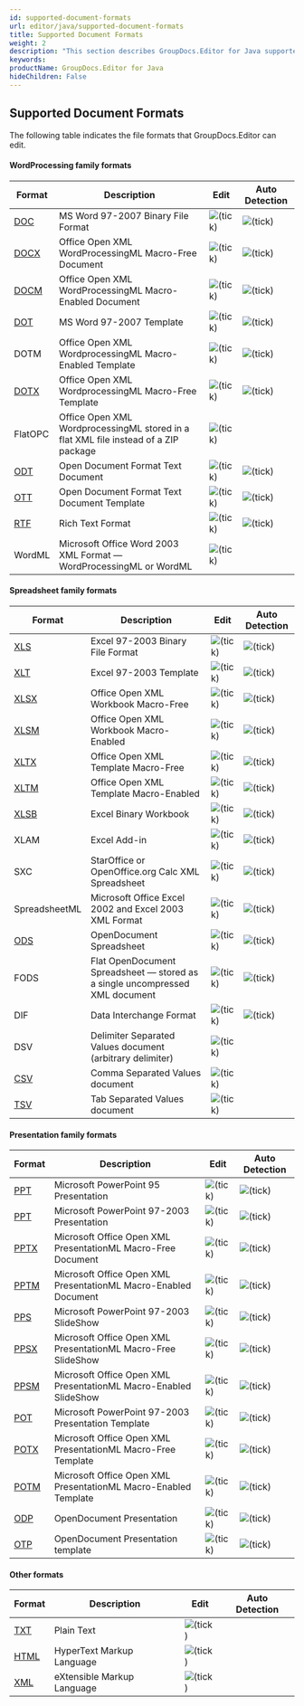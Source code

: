 ```yaml
---
id: supported-document-formats
url: editor/java/supported-document-formats
title: Supported Document Formats
weight: 2
description: "This section describes GroupDocs.Editor for Java supported document types"
keywords: 
productName: GroupDocs.Editor for Java
hideChildren: False
---
```

## Supported Document Formats

The following table indicates the file formats that GroupDocs.Editor can edit.

#### WordProcessing family formats

| Format | Description | Edit | Auto Detection |
| --- | --- | --- | --- |
| [DOC](https://wiki.fileformat.com/specification/word-processing/doc/) | MS Word 97-2007 Binary File Format | ![(tick)](editor/java/images/check.png) | ![(tick)](editor/java/images/check.png) |
| [DOCX](https://wiki.fileformat.com/specification/word-processing/docx/) | Office Open XML WordProcessingML Macro-Free Document | ![(tick)](editor/java/images/check.png) | ![(tick)](editor/java/images/check.png) |
| [DOCM](https://wiki.fileformat.com/specification/word-processing/docm/) | Office Open XML WordProcessingML Macro-Enabled Document | ![(tick)](editor/java/images/check.png) | ![(tick)](editor/java/images/check.png) |
| [DOT](https://wiki.fileformat.com/specification/word-processing/dot/) | MS Word 97-2007 Template | ![(tick)](editor/java/images/check.png) | ![(tick)](editor/java/images/check.png) |
| DOTM | Office Open XML WordprocessingML Macro-Enabled Template | ![(tick)](editor/java/images/check.png) | ![(tick)](editor/java/images/check.png) |
| [DOTX](https://wiki.fileformat.com/specification/word-processing/dotx/) | Office Open XML WordprocessingML Macro-Free Template | ![(tick)](editor/java/images/check.png) | ![(tick)](editor/java/images/check.png) |
| FlatOPC | Office Open XML WordprocessingML stored in a flat XML file instead of a ZIP package | ![(tick)](editor/java/images/check.png) |   |
| [ODT](https://wiki.fileformat.com/specification/word-processing/odt/) | Open Document Format Text Document | ![(tick)](editor/java/images/check.png) | ![(tick)](editor/java/images/check.png) |
| [OTT](https://wiki.fileformat.com/specification/word-processing/ott/) | Open Document Format Text Document Template | ![(tick)](editor/java/images/check.png) | ![(tick)](editor/java/images/check.png) |
| [RTF](https://wiki.fileformat.com/specification/word-processing/rtf/) | Rich Text Format | ![(tick)](editor/java/images/check.png) | ![(tick)](editor/java/images/check.png) |
| WordML | Microsoft Office Word 2003 XML Format — WordProcessingML or WordML | ![(tick)](editor/java/images/check.png) |   |

#### Spreadsheet family formats

| Format | Description | Edit | Auto Detection |
| --- | --- | --- | --- |
| [XLS](https://wiki.fileformat.com/specification/spreadsheet/xls/) | Excel 97-2003 Binary File Format | ![(tick)](editor/java/images/check.png) | ![(tick)](editor/java/images/check.png) |
| [XLT](https://wiki.fileformat.com/specification/spreadsheet/xlt/) | Excel 97-2003 Template | ![(tick)](editor/java/images/check.png) | ![(tick)](editor/java/images/check.png) |
| [XLSX](https://wiki.fileformat.com/specification/spreadsheet/xlsx/) | Office Open XML Workbook Macro-Free | ![(tick)](editor/java/images/check.png) | ![(tick)](editor/java/images/check.png) |
| [XLSM](https://wiki.fileformat.com/specification/spreadsheet/xlsm/) | Office Open XML Workbook Macro-Enabled | ![(tick)](editor/java/images/check.png) | ![(tick)](editor/java/images/check.png) |
| [XLTX](https://wiki.fileformat.com/specification/spreadsheet/xltx/) | Office Open XML Template Macro-Free | ![(tick)](editor/java/images/check.png) | ![(tick)](editor/java/images/check.png) |
| [XLTM](https://wiki.fileformat.com/specification/spreadsheet/xltm/) | Office Open XML Template Macro-Enabled | ![(tick)](editor/java/images/check.png) | ![(tick)](editor/java/images/check.png) |
| [XLSB](https://wiki.fileformat.com/specification/spreadsheet/xlsb/) | Excel Binary Workbook | ![(tick)](editor/java/images/check.png) | ![(tick)](editor/java/images/check.png) |
| XLAM | Excel Add-in | ![(tick)](editor/java/images/check.png) | ![(tick)](editor/java/images/check.png) |
| SXC | StarOffice or OpenOffice.org Calc XML Spreadsheet | ![(tick)](editor/java/images/check.png) | ![(tick)](editor/java/images/check.png) |
| SpreadsheetML | Microsoft Office Excel 2002 and Excel 2003 XML Format | ![(tick)](editor/java/images/check.png) | ![(tick)](editor/java/images/check.png) |
| [ODS](https://wiki.fileformat.com/specification/spreadsheet/ods/) | OpenDocument Spreadsheet | ![(tick)](editor/java/images/check.png) | ![(tick)](editor/java/images/check.png) |
| FODS | Flat OpenDocument Spreadsheet — stored as a single uncompressed XML document | ![(tick)](editor/java/images/check.png) | ![(tick)](editor/java/images/check.png) |
| DIF | Data Interchange Format | ![(tick)](editor/java/images/check.png) | ![(tick)](editor/java/images/check.png) |
| DSV | Delimiter Separated Values document (arbitrary delimiter) | ![(tick)](editor/java/images/check.png) |   |
| [CSV](https://wiki.fileformat.com/specification/spreadsheet/csv/) | Comma Separated Values document | ![(tick)](editor/java/images/check.png) |   |
| [TSV](https://wiki.fileformat.com/specification/spreadsheet/tsv/) | Tab Separated Values document | ![(tick)](editor/java/images/check.png) |   |

#### Presentation family formats

| Format | Description | Edit | Auto Detection |
| --- | --- | --- | --- |
| [PPT](https://wiki.fileformat.com/presentation/ppt/) | Microsoft PowerPoint 95 Presentation | ![(tick)](editor/java/images/check.png) | ![(tick)](editor/java/images/check.png) |
| [PPT](https://wiki.fileformat.com/presentation/ppt/) | Microsoft PowerPoint 97-2003 Presentation | ![(tick)](editor/java/images/check.png) | ![(tick)](editor/java/images/check.png) |
| [PPTX](https://wiki.fileformat.com/presentation/pptx/) | Microsoft Office Open XML PresentationML Macro-Free Document | ![(tick)](editor/java/images/check.png) | ![(tick)](editor/java/images/check.png) |
| [PPTM](https://wiki.fileformat.com/presentation/pptm/) | Microsoft Office Open XML PresentationML Macro-Enabled Document | ![(tick)](editor/java/images/check.png) | ![(tick)](editor/java/images/check.png) |
| [PPS](https://wiki.fileformat.com/presentation/pps/) | Microsoft PowerPoint 97-2003 SlideShow | ![(tick)](editor/java/images/check.png) | ![(tick)](editor/java/images/check.png) |
| [PPSX](https://wiki.fileformat.com/presentation/ppsx/) | Microsoft Office Open XML PresentationML Macro-Free SlideShow | ![(tick)](editor/java/images/check.png) | ![(tick)](editor/java/images/check.png) |
| [PPSM](https://wiki.fileformat.com/presentation/ppsm/) | Microsoft Office Open XML PresentationML Macro-Enabled SlideShow | ![(tick)](editor/java/images/check.png) | ![(tick)](editor/java/images/check.png) |
| [POT](https://wiki.fileformat.com/presentation/pot/) | Microsoft PowerPoint 97-2003 Presentation Template | ![(tick)](editor/java/images/check.png) | ![(tick)](editor/java/images/check.png) |
| [POTX](https://wiki.fileformat.com/presentation/potx/) | Microsoft Office Open XML PresentationML Macro-Free Template | ![(tick)](editor/java/images/check.png) | ![(tick)](editor/java/images/check.png) |
| [POTM](https://wiki.fileformat.com/presentation/potm/) | Microsoft Office Open XML PresentationML Macro-Enabled Template | ![(tick)](editor/java/images/check.png) | ![(tick)](editor/java/images/check.png) |
| [ODP](https://wiki.fileformat.com/presentation/odp/) | OpenDocument Presentation | ![(tick)](editor/java/images/check.png) | ![(tick)](editor/java/images/check.png) |
| [OTP](https://wiki.fileformat.com/presentation/otp/) | OpenDocument Presentation template | ![(tick)](editor/java/images/check.png) | ![(tick)](editor/java/images/check.png) |

#### Other formats

| Format | Description | Edit | Auto Detection |
| --- | --- | --- | --- |
| [TXT](https://wiki.fileformat.com/specification/word-processing/txt/) | Plain Text | ![(tick)](editor/java/images/check.png) |   |
| [HTML](https://wiki.fileformat.com/specification/web/html/) | HyperText Markup Language | ![(tick)](editor/java/images/check.png) |   |
| [XML](https://wiki.fileformat.com/specification/web/xml/) | eXtensible Markup Language | ![(tick)](editor/java/images/check.png) |   |
